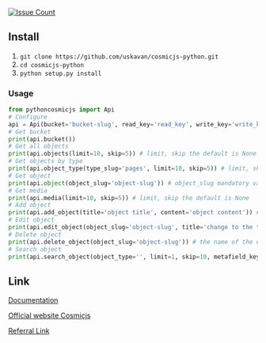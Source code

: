[![Issue Count](https://codeclimate.com/github/cosmicjs/cosmicjs-python/badges/issue_count.svg)](https://codeclimate.com/github/cosmicjs/cosmicjs-python)

## Install
1. `git clone https://github.com/uskavan/cosmicjs-python.git`
2. `cd cosmicjs-python`
3. `python setup.py install`

### Usage
```python
from pythoncosmicjs import Api
# Configure
api = Api(bucket='bucket-slug', read_key='read_key', write_key='write_key')
# Get bucket
print(api.bucket())
# Get all objects
print(api.objects(limit=10, skip=5)) # limit, skip the default is None
# Get objects by type
print(api.object_type(type_slug='pages', limit=10, skip=5)) # limit, skip the default is None
# Get object
print(api.object(object_slug='object-slug')) # object_slug mandatory variable
# Get media
print(api.media(limit=10, skip=5)) # limit, skip the default is None
# Add object
print(api.add_object(title='object title', content='object content')) # title, content required variables
# Edit object
print(api.edit_object(object_slug='object-slug', title='change to the title', content='change to the content')) # title, content required variables
# Delete object
print(api.delete_object(object_slug='object-slug')) # the name of the object you want to delete
# Search object
print(api.search_object(object_type='', limit=1, skip=10, metafield_keys='bob', metafield_value='bob'))
```
## Link

[Documentation](https://github.com/uskavan/pythoncosmicjs/wiki)

[Official website Сosmicjs](https://cosmicjs.com/)

[Referral Link](https://cosmicjs.com/?ref=S1G_ALN9x)
